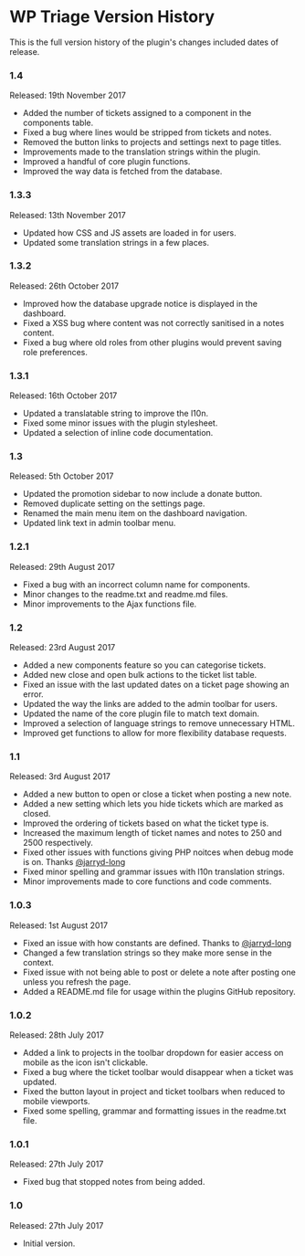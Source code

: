 # WP Triage Version History

This is the full version history of the plugin's changes included dates of release.

### 1.4

Released: 19th November 2017

* Added the number of tickets assigned to a component in the components table.
* Fixed a bug where lines would be stripped from tickets and notes.
* Removed the button links to projects and settings next to page titles.
* Improvements made to the translation strings within the plugin.
* Improved a handful of core plugin functions.
* Improved the way data is fetched from the database.

### 1.3.3

Released: 13th November 2017

* Updated how CSS and JS assets are loaded in for users.
* Updated some translation strings in a few places.

### 1.3.2

Released: 26th October 2017

* Improved how the database upgrade notice is displayed in the dashboard.
* Fixed a XSS bug where content was not correctly sanitised in a notes content.
* Fixed a bug where old roles from other plugins would prevent saving role preferences.

### 1.3.1

Released: 16th October 2017

* Updated a translatable string to improve the l10n.
* Fixed some minor issues with the plugin stylesheet.
* Updated a selection of inline code documentation.

### 1.3

Released: 5th October 2017

* Updated the promotion sidebar to now include a donate button.
* Removed duplicate setting on the settings page.
* Renamed the main menu item on the dashboard navigation.
* Updated link text in admin toolbar menu.

### 1.2.1

Released: 29th August 2017

* Fixed a bug with an incorrect column name for components.
* Minor changes to the readme.txt and readme.md files.
* Minor improvements to the Ajax functions file.

### 1.2

Released: 23rd August 2017

* Added a new components feature so you can categorise tickets.
* Added new close and open bulk actions to the ticket list table.
* Fixed an issue with the last updated dates on a ticket page showing an error.
* Updated the way the links are added to the admin toolbar for users.
* Updated the name of the core plugin file to match text domain.
* Improved a selection of language strings to remove unnecessary HTML.
* Improved get functions to allow for more flexibility database requests.

### 1.1

Released: 3rd August 2017

* Added a new button to open or close a ticket when posting a new note.
* Added a new setting which lets you hide tickets which are marked as closed.
* Improved the ordering of tickets based on what the ticket type is.
* Increased the maximum length of ticket names and notes to 250 and 2500 respectively.
* Fixed other issues with functions giving PHP noitces when debug mode is on. Thanks [@jarryd-long](https://profiles.wordpress.org/jarryd-long)
* Fixed minor spelling and grammar issues with l10n translation strings.
* Minor improvements made to core functions and code comments.

### 1.0.3

Released: 1st August 2017

* Fixed an issue with how constants are defined. Thanks to [@jarryd-long](https://profiles.wordpress.org/jarryd-long)
* Changed a few translation strings so they make more sense in the context.
* Fixed issue with not being able to post or delete a note after posting one unless you refresh the page.
* Added a README.md file for usage within the plugins GitHub repository.

### 1.0.2

Released: 28th July 2017

* Added a link to projects in the toolbar dropdown for easier access on mobile as the icon isn't clickable.
* Fixed a bug where the ticket toolbar would disappear when a ticket was updated.
* Fixed the button layout in project and ticket toolbars when reduced to mobile viewports.
* Fixed some spelling, grammar and formatting issues in the readme.txt file.

### 1.0.1

Released: 27th July 2017

* Fixed bug that stopped notes from being added.

### 1.0

Released: 27th July 2017

* Initial version.